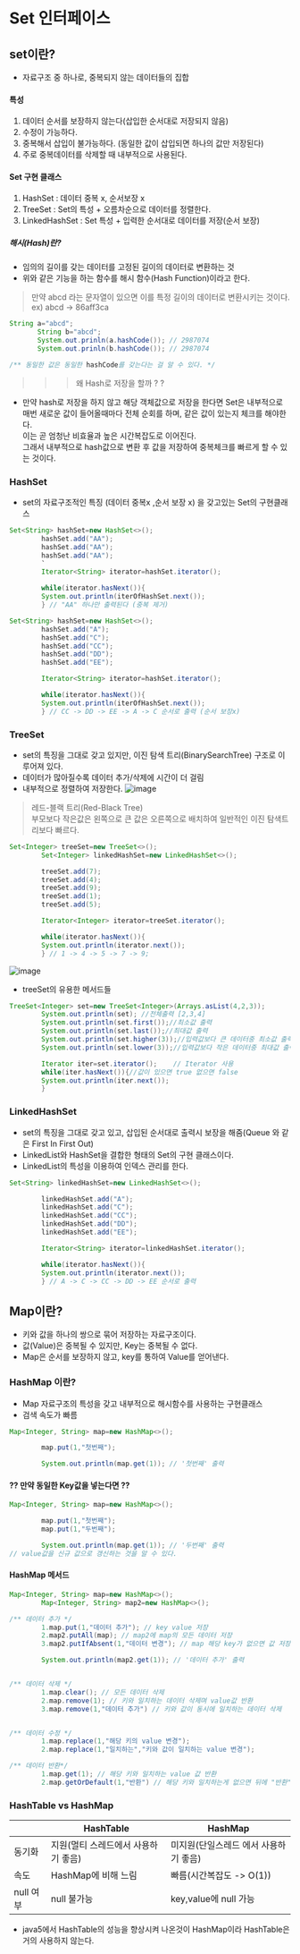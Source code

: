 # Set 인터페이스

## set이란?

* 자료구조 중 하나로, 중복되지 않는 데이터들의 집합

#### 특성

1. 데이터 순서를 보장하지 않는다(삽입한 순서대로 저장되지 않음)
2. 수정이 가능하다.
3. 중복해서 삽입이 불가능하다. (동일한 값이 삽입되면 하나의 값만 저장된다)
4. 주로 중복데이터를 삭제할 때 내부적으로 사용된다.

#### Set 구현 클래스

1. HashSet : 데이터 중복 x, 순서보장 x
2. TreeSet : Set의 특성 + 오름차순으로 데이터를 정렬한다.
3. LinkedHashSet : Set 특성 + 입력한 순서대로 데이터를 저장(순서 보장)

##### 해시(Hash)란?

- 임의의 길이를 갖는 데이터를 고정된 길이의 데이터로 변환하는 것
- 위와 같은 기능을 하는 함수를 해시 함수(Hash Function)이라고 한다.

> 만약 abcd 라는 문자열이 있으면 이를 특정 길이의 데이터로 변환시키는 것이다. <br>
> ex) abcd -> 86aff3ca
>

 ```java
String a="abcd";
        String b="abcd";
        System.out.prinln(a.hashCode()); // 2987074
        System.out.prinln(b.hashCode()); // 2987074

/** 동일한 값은 동일한 hashCode를 갖는다는 걸 알 수 있다. */
```

> > > 왜 Hash로 저장을 할까 ? ?

* 만약 hash로 저장을 하지 않고 해당 객체값으로 저장을 한다면 Set은 내부적으로  <br> 매번 새로운 값이 들어올때마다
  전체 순회를 하며, 같은 값이 있는지 체크를 해야한다. <br>
  이는 곧 엄청난 비효율과 높은 시간복잡도로 이어진다. <br>
  그래서 내부적으로 hash값으로 변환 후 값을 저장하여 중복체크를 빠르게 할 수 있는 것이다.

### HashSet

* set의 자료구조적인 특징 (데이터 중복x ,순서 보장 x) 을 갖고있는 Set의 구현클래스

```java
Set<String> hashSet=new HashSet<>();
        hashSet.add("AA");
        hashSet.add("AA");
        hashSet.add("AA");
        `
        Iterator<String> iterator=hashSet.iterator();

        while(iterator.hasNext()){
        System.out.println(iterOfHashSet.next());
        } // "AA" 하나만 출력된다 (중복 제거)
```

```java
Set<String> hashSet=new HashSet<>();
        hashSet.add("A");
        hashSet.add("C");
        hashSet.add("CC");
        hashSet.add("DD");
        hashSet.add("EE");

        Iterator<String> iterator=hashSet.iterator();

        while(iterator.hasNext()){
        System.out.println(iterOfHashSet.next());
        } // CC -> DD -> EE -> A -> C 순서로 출력 (순서 보장x)
```

### TreeSet

* set의 특징을 그대로 갖고 있지만, 이진 탐색 트리(BinarySearchTree) 구조로 이루어져 있다.
* 데이터가 많아질수록 데이터 추가/삭제에 시간이 더 걸림
* 내부적으로 정렬하여 저장한다.
![image](https://github.com/java-standard-study-team/java-study/assets/73535356/9c422498-4b44-4c3b-ae87-02177acec74a)

> 레드-블랙 트리(Red-Black Tree) <br>
> 부모보다 작은값은 왼쪽으로 큰 값은 오른쪽으로 배치하여 일반적인 이진 탐색트리보다 빠르다.

```java
Set<Integer> treeSet=new TreeSet<>();
        Set<Integer> linkedHashSet=new LinkedHashSet<>();

        treeSet.add(7);
        treeSet.add(4);
        treeSet.add(9);
        treeSet.add(1);
        treeSet.add(5);

        Iterator<Integer> iterator=treeSet.iterator();

        while(iterator.hasNext()){
        System.out.println(iterator.next());
        } // 1 -> 4 -> 5 -> 7 -> 9;
```

![image](https://github.com/java-standard-study-team/java-study/assets/73535356/63bace05-92bb-49ad-878e-c05a7eaee40d)

* treeSet의 유용한 메서드들

```java
TreeSet<Integer> set=new TreeSet<Integer>(Arrays.asList(4,2,3));
        System.out.println(set); //전체출력 [2,3,4]
        System.out.println(set.first());//최소값 출력
        System.out.println(set.last());//최대값 출력
        System.out.println(set.higher(3));//입력값보다 큰 데이터중 최소값 출력 없으면 null
        System.out.println(set.lower(3));//입력값보다 작은 데이터중 최대값 출력 없으면 null

        Iterator iter=set.iterator();    // Iterator 사용
        while(iter.hasNext()){//값이 있으면 true 없으면 false
        System.out.println(iter.next());
        }
```

### LinkedHashSet

* set의 특징을 그대로 갖고 있고, 삽입된 순서대로 출력시 보장을 해줌(Queue 와 같은 First In First Out)
* LinkedList와 HashSet을 결합한 형태의 Set의 구현 클래스이다.
* LinkedList의 특성을 이용하여 인덱스 관리를 한다.

```java
Set<String> linkedHashSet=new LinkedHashSet<>();

        linkedHashSet.add("A");
        linkedHashSet.add("C");
        linkedHashSet.add("CC");
        linkedHashSet.add("DD");
        linkedHashSet.add("EE");

        Iterator<String> iterator=linkedHashSet.iterator();

        while(iterator.hasNext()){
        System.out.println(iterator.next());
        } // A -> C -> CC -> DD -> EE 순서로 출력 

```

## Map이란?

* 키와 값을 하나의 쌍으로 묶어 저장하는 자료구조이다.
* 값(Value)은 중복될 수 있지만, Key는 중복될 수 없다.
* Map은 순서를 보장하지 않고, key를 통하여 Value를 얻어낸다.

### HashMap 이란?

* Map 자료구조의 특성을 갖고 내부적으로 해시함수를 사용하는 구현클래스
* 검색 속도가 빠름

```java
Map<Integer, String> map=new HashMap<>();

        map.put(1,"첫번째");

        System.out.println(map.get(1)); // '첫번째' 출력

```

#### ?? 만약 동일한 Key값을 넣는다면 ??

```java
Map<Integer, String> map=new HashMap<>();

        map.put(1,"첫번째");
        map.put(1,"두번째");

        System.out.println(map.get(1)); // '두번째' 출력 
// value값을 신규 값으로 갱신하는 것을 알 수 있다.
```

#### HashMap 메서드

```java
Map<Integer, String> map=new HashMap<>();
        Map<Integer, String> map2=new HashMap<>();

/** 데이터 추가 */
        1.map.put(1,"데이터 추가"); // key value 저장
        2.map2.putAll(map); // map2에 map의 모든 데이터 저장
        3.map2.putIfAbsent(1,"데이터 변경"); // map 해당 key가 없으면 값 저장

        System.out.println(map2.get(1)); // '데이터 추가' 출력


/** 데이터 삭제 */
        1.map.clear(); // 모든 데이터 삭제
        2.map.remove(1); // 키와 일치하는 데이터 삭제며 value값 반환
        3.map.remove(1,"데이터 추가") // 키와 값이 동시에 일치하는 데이터 삭제


/** 데이터 수정 */
        1.map.replace(1,"해당 키의 value 변경");
        2.map.replace(1,"일치하는","키와 값이 일치하는 value 변경");

/** 데이터 반환*/
        1.map.get(1); // 해당 키와 일치하는 value 값 반환
        2.map.getOrDefault(1,"반환") // 해당 키와 일치하는게 없으면 뒤에 "반환" 값 반환

```

### HashTable vs HashMap

|         | HashTable            | HashMap               |
|---------|----------------------|-----------------------|
| 동기화     | 지원(멀티 스레드에서 사용하기 좋음) | 미지원(단일스레드 에서 사용하기 좋음) |
| 속도      | HashMap에 비해 느림       | 빠름(시간복잡도 -> O(1))     |
| null 여부 | null 불가능             | key,value에 null 가능    |


* java5에서 HashTable의 성능을 향상시켜 나온것이 HashMap이라 HashTable은 거의 사용하지 않는다.

